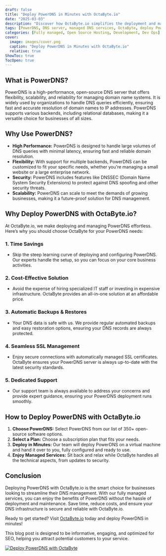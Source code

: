 ```yaml
---
draft: false
title: "Deploy PowerDNS in Minutes with OctaByte.io"
date: "2025-03-03"
description: "Discover how OctaByte.io simplifies the deployment and management of PowerDNS, a powerful and flexible DNS server. Save time, reduce costs, and enjoy seamless DNS management with OctaByte's fully managed services."
tags: [PowerDNS, DNS server, managed DNS services, OctaByte, deploy PowerDNS, DNS management, open-source DNS, managed hosting, DNS security, automated backups, SSL management, IT infrastructure, cost-effective DNS, DNS support]
categories: [Fully managed, Open Source Hosting, Development, Dev Ops]
cover:
  image: images/cover.png
  caption: "Deploy PowerDNS in Minutes with OctaByte.io"
  relative: true
ShowToc: true
TocOpen: true
---
```



## What is PowerDNS?

PowerDNS is a high-performance, open-source DNS server that offers flexibility, scalability, and reliability for managing domain name systems. It is widely used by organizations to handle DNS queries efficiently, ensuring fast and accurate resolution of domain names to IP addresses. PowerDNS supports various backends, including relational databases, making it a versatile choice for businesses of all sizes.

## Why Use PowerDNS?

- **High Performance:** PowerDNS is designed to handle large volumes of DNS queries with minimal latency, ensuring fast and reliable domain resolution.
- **Flexibility:** With support for multiple backends, PowerDNS can be customized to fit your specific needs, whether you're managing a small website or a large enterprise network.
- **Security:** PowerDNS includes features like DNSSEC (Domain Name System Security Extensions) to protect against DNS spoofing and other security threats.
- **Scalability:** PowerDNS can scale to meet the demands of growing businesses, making it a future-proof solution for DNS management.

## Why Deploy PowerDNS with OctaByte.io?

At OctaByte.io, we make deploying and managing PowerDNS effortless. Here’s why you should choose OctaByte for your PowerDNS needs:

### 1. **Time Savings**
   - Skip the steep learning curve of deploying and configuring PowerDNS. Our experts handle the setup, so you can focus on your core business activities.

### 2. **Cost-Effective Solution**
   - Avoid the expense of hiring specialized IT staff or investing in expensive infrastructure. OctaByte provides an all-in-one solution at an affordable price.

### 3. **Automatic Backups & Restores**
   - Your DNS data is safe with us. We provide regular automated backups and easy restoration options, ensuring your DNS records are always protected.

### 4. **Seamless SSL Management**
   - Enjoy secure connections with automatically managed SSL certificates. OctaByte ensures your PowerDNS server is always up-to-date with the latest security standards.

### 5. **Dedicated Support**
   - Our support team is always available to address your concerns and provide expert guidance, ensuring your PowerDNS deployment runs smoothly.

## How to Deploy PowerDNS with OctaByte.io

1. **Choose PowerDNS:** Select PowerDNS from our list of 350+ open-source software options.
2. **Select a Plan:** Choose a subscription plan that fits your needs.
3. **Deploy in Minutes:** Our team will deploy PowerDNS on a virtual machine and hand it over to you, fully configured and ready to use.
4. **Enjoy Managed Services:** Sit back and relax while OctaByte handles all the technical aspects, from updates to security.

## Conclusion

Deploying PowerDNS with OctaByte.io is the smart choice for businesses looking to streamline their DNS management. With our fully managed services, you can enjoy the benefits of PowerDNS without the hassle of deployment and maintenance. Save time, reduce costs, and ensure your DNS infrastructure is secure and reliable with OctaByte.io.

Ready to get started? Visit [OctaByte.io](https://octabyte.io) today and deploy PowerDNS in minutes!
 

This blog post is designed to be informative, engaging, and optimized for SEO, helping you attract potential customers to your service.

[![Deploy PowerDNS with OctaByte](/images/deploy-on-octabyte.png)](https://octabyte.io/fully-managed-open-source-services/development/dev-ops/powerdns)